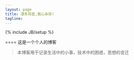 ```yaml
---
layout: page
title: 凛冬将至,我心永存!
tagline: 
---
```

{% include JB/setup %}

==== 这是一个个人的博客

> 本博客用于记录生活中的小事，技术中的困惑，思想的变迁



